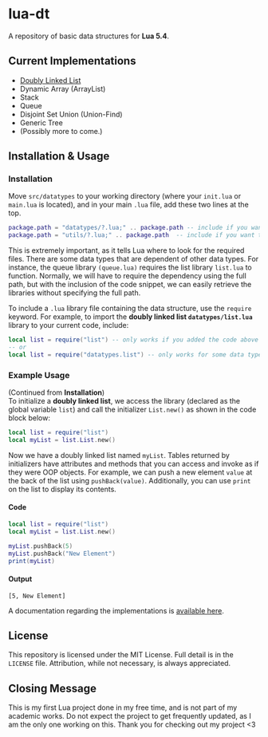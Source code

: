 # lua-dt
A repository of basic data structures for **Lua 5.4**. 

## Current Implementations
* [Doubly Linked List](https://github.com/ciaabcdefg/lua-dt/wiki/Doubly-Linked-List)
* Dynamic Array (ArrayList)
* Stack
* Queue
* Disjoint Set Union (Union-Find)
* Generic Tree
* (Possibly more to come.)

## Installation & Usage
### Installation
Move `src/datatypes` to your working directory (where your `init.lua` or `main.lua` is located), and in your main `.lua` file, add these two lines at the top. 
```lua
package.path = "datatypes/?.lua;" .. package.path -- include if you want to use the data structures
package.path = "utils/?.lua;" .. package.path  -- include if you want to use the utils lib
```
This is extremely important, as it tells Lua where to look for the required files. There are some data types that are dependent of other data types. For instance, the queue library `(queue.lua)` requires the list library `list.lua` to function. Normally, we will have to require the dependency using the full path, but with the inclusion of the code snippet, we can easily retrieve the libraries without specifying the full path.

To include a `.lua` library file containing the data structure, use the `require` keyword. For example, to import the **doubly linked list `datatypes/list.lua`** library to your current code, include:
```lua
local list = require("list") -- only works if you added the code above
-- or
local list = require("datatypes.list") -- only works for some data types that are independent
``` 

### Example Usage
(Continued from **Installation**) \
To initialize a **doubly linked list**, we access the library (declared as the global variable `list`) and call the initializer `List.new()` as shown in the code block below:

```lua
local list = require("list")
local myList = list.List.new()
``` 
Now we have a doubly linked list named `myList`. Tables returned by initializers have attributes and methods that you can access and invoke as if they were OOP objects. For example, we can push a new element `value` at the back of the list using `pushBack(value)`. Additionally, you can use `print` on the list to display its contents.

#### Code
```lua
local list = require("list")
local myList = list.List.new()

myList.pushBack(5)
myList.pushBack("New Element")
print(myList)
```
#### Output
```
[5, New Element]
```
A documentation regarding the implementations is [available here](https://github.com/ciaabcdefg/lua-dt/wiki).

## License
This repository is licensed under the MIT License. Full detail is in the `LICENSE` file. Attribution, while not necessary, is always appreciated.

## Closing Message
This is my first Lua project done in my free time, and is not part of my academic works. Do not expect the project to get frequently updated, as I am the only one working on this. Thank you for checking out my project <3

